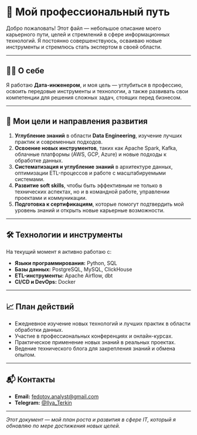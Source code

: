 # 📘 Мой профессиональный путь  

Добро пожаловать! Этот файл — небольшое описание моего карьерного пути, целей и стремлений в сфере информационных технологий. Я постоянно совершенствуюсь, осваиваю новые инструменты и стремлюсь стать экспертом в своей области.  

---  

## 👨‍💻 О себе  
Я работаю **Дата-инженером**, и моя цель — углубиться в профессию, освоить передовые инструменты и технологии, а также развивать свои компетенции для решения сложных задач, стоящих перед бизнесом.  

---  

## 🎯 Мои цели и направления развития  
1. **Углубление знаний** в области **Data Engineering**, изучение лучших практик и современных подходов.  
2. **Освоение новых инструментов**, таких как Apache Spark, Kafka, облачные платформы (AWS, GCP, Azure) и новые подходы к обработке данных.  
3. **Систематизация и углубление знаний** в архитектуре данных, оптимизации ETL-процессов и работе с масштабируемыми системами.  
4. **Развитие soft skills**, чтобы быть эффективным не только в технических аспектах, но и в командной работе, управлении проектами и коммуникации.  
5. **Подготовка к сертификациям**, которые помогут подтвердить мой уровень знаний и открыть новые карьерные возможности.  

---  

## 🛠 Технологии и инструменты  
На текущий момент я активно работаю с:  
- **Языки программирования:** Python, SQL  
- **Базы данных:** PostgreSQL, MySQL, ClickHouse
- **ETL-инструменты:** Apache Airflow, dbt  
- **CI/CD и DevOps:** Docker

---  

## 📈 План действий  
- Ежедневное изучение новых технологий и лучших практик в области обработки данных.  
- Участие в профессиональных конференциях и онлайн-курсах.  
- Практическое применение новых знаний в реальных проектах.  
- Ведение технического блога для закрепления знаний и обмена опытом.  

---  

## 📬 Контакты  
- **Email:** [fedotov.analyst@gmail.com](mailto:fedotov.analyst@gmail.com)  
- **Telegram:** [@Ilya_Terkin](https://t.me/Ilya_Terkin)  

---  

_Этот документ — мой план роста и развития в сфере IT, который я обновляю по мере достижения новых целей._
